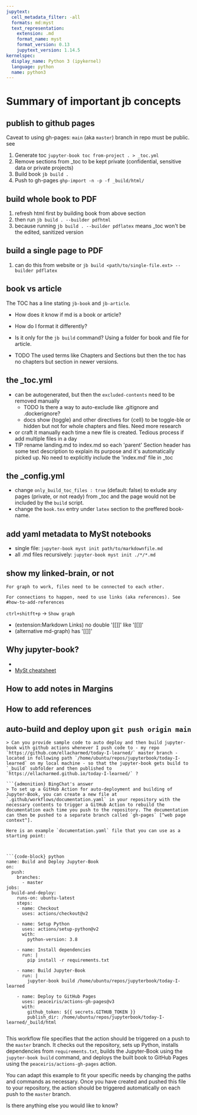 ```yaml
---
jupytext:
  cell_metadata_filter: -all
  formats: md:myst
  text_representation:
    extension: .md
    format_name: myst
    format_version: 0.13
    jupytext_version: 1.14.5
kernelspec:
  display_name: Python 3 (ipykernel)
  language: python
  name: python3
---
```


# Summary of important jb concepts

## publish to github pages

Caveat to using gh-pages: `main` (aka `master`) branch in repo must be public. see [](commands.md)

1. Generate toc `jupyter-book toc from-project . > _toc.yml`
1. Remove sections from _toc to be kept private (confidential, sensitive data or private projects)
1. Build book `jb build .`
1. Push to gh-pages `ghp-import -n -p -f _build/html/`

## build whole book to PDF

1. refresh html first by building book from above section
1. then run `jb build . --builder pdfhtml`
1. because running `jb build . --builder pdflatex` means _toc won't be the edited, sanitized version

## build a single page to PDF

1. can do this from website or `jb build <path/to/single-file.ext> --builder pdflatex`

## book vs article

The TOC has a line stating `jb-book` and `jb-article`. 
- How does it know if md is a book or article? 
- How do I format it differently?
- Is it only for the `jb build` command? Using a folder for book and file for article.

- TODO The used terms like Chapters and Sections but then the toc has no chapters but section in newer versions.

## the _toc.yml

- can be autogenerated, but then the `excluded-contents` need to be removed manually
  - TODO Is there a way to auto-exclude like .gitignore and .dockerignore?
  - docs show {toggle} and other directives for {cell} to be toggle-ble or hidden but not for whole chapters and files. Need more research
- or craft it manually each time a new file is created. Tedious process if add multiple files in a day
- TIP rename landing.md to index.md so each 'parent' Section header has some text description to explain its purpose and it's automatically picked up. No need to explicitly include the 'index.md' file in _toc

## the _config.yml

- change `only_build_toc_files : true` (default: false) to exlude any pages (private, or not ready) from _toc and the page would not be included by the `build` script.
- change the `book.tex` entry under `latex` section to the preffered book-name.


## add yaml metadata to MySt notebooks

* single file: `jupyter-book myst init path/to/markdownfile.md`
* all .md files recursively: `jupyter-book myst init ./*/*.md`


## show my linked-brain, or not

```{important}
For graph to work, files need to be connected to each other.

For connections to happen, need to use links (aka references). See #how-to-add-references
```

`ctrl+shitft+p` -> `Show graph`
* (extension:Markdown Links) no double '[[]]' like '[[<filename-in-this-book>]]'
* (alternative md-graph) has '[[]]'

## Why jupyter-book?

* [](jupyterbook-vs)
* [MySt cheatsheet](https://jupyterbook.org/en/stable/reference/cheatsheet.html)

## How to add notes in Margins

[](marginalia.md)

## How to add references

[](jupyterbook-vs.md#ways-of-linking-in-jupyterbook)

## auto-build and deploy upon `git push origin main`

```{topic}
> Can you provide sample code to auto deploy and then build jupyter-book with github actions whenever I push code to - my repo `https://github.com/ellacharmed/today-I-learned/` master branch - located in following path `/home/ubuntu/repos/jupyterbook/today-I-learned` on my local machine - so that the jupyter-book gets build to `_build` subfolder and then published to `https://ellacharmed.github.io/today-I-learned/` ?

```{admonition} BingChat's answer
> To set up a GitHub Action for auto-deployment and building of Jupyter-Book, you can create a new file at `.github/workflows/documentation.yaml` in your repository with the necessary contents to trigger a GitHub Action to rebuild the documentation each time you push to the repository. The documentation can then be pushed to a separate branch called `gh-pages` [^web page context^].

Here is an example `documentation.yaml` file that you can use as a starting point:



```{code-block} python
name: Build and Deploy Jupyter-Book
on:
  push:
    branches:
      - master
jobs:
  build-and-deploy:
    runs-on: ubuntu-latest
    steps:
    - name: Checkout
      uses: actions/checkout@v2

    - name: Setup Python
      uses: actions/setup-python@v2
      with:
        python-version: 3.8

    - name: Install dependencies
      run: |
        pip install -r requirements.txt

    - name: Build Jupyter-Book
      run: |
        jupyter-book build /home/ubuntu/repos/jupyterbook/today-I-learned

    - name: Deploy to GitHub Pages
      uses: peaceiris/actions-gh-pages@v3
      with:
        github_token: ${{ secrets.GITHUB_TOKEN }}
        publish_dir: /home/ubuntu/repos/jupyterbook/today-I-learned/_build/html
```
```
```

This workflow file specifies that the action should be triggered on a push to the `master` branch. It checks out the repository, sets up Python, installs dependencies from `requirements.txt`, builds the Jupyter-Book using the `jupyter-book build` command, and deploys the built book to GitHub Pages using the `peaceiris/actions-gh-pages` action.

You can adapt this example to fit your specific needs by changing the paths and commands as necessary. Once you have created and pushed this file to your repository, the action should be triggered automatically on each push to the `master` branch.

Is there anything else you would like to know?

